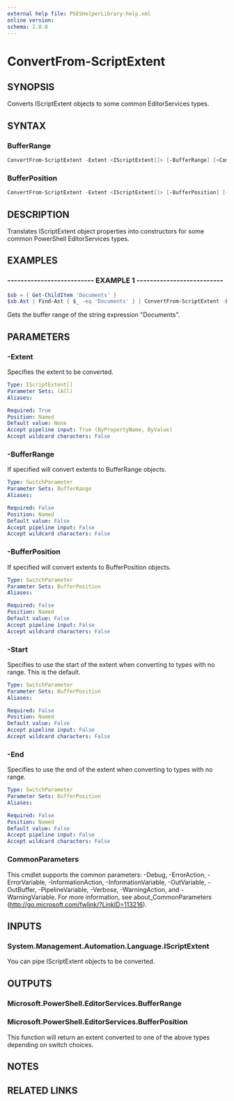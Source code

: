 ```yaml
---
external help file: PSESHelperLibrary-help.xml
online version:
schema: 2.0.0
---
```


# ConvertFrom-ScriptExtent

## SYNOPSIS

Converts IScriptExtent objects to some common EditorServices types.

## SYNTAX

### BufferRange

```powershell
ConvertFrom-ScriptExtent -Extent <IScriptExtent[]> [-BufferRange] [<CommonParameters>]
```

### BufferPosition

```powershell
ConvertFrom-ScriptExtent -Extent <IScriptExtent[]> [-BufferPosition] [-Start] [-End] [<CommonParameters>]
```

## DESCRIPTION

Translates IScriptExtent object properties into constructors for some common PowerShell EditorServices types.

## EXAMPLES

### -------------------------- EXAMPLE 1 --------------------------

```powershell
$sb = { Get-ChildItem 'Documents' }
$sb.Ast | Find-Ast { $_ -eq 'Documents' } | ConvertFrom-ScriptExtent -BufferRange
```

Gets the buffer range of the string expression "Documents".

## PARAMETERS

### -Extent

Specifies the extent to be converted.

```yaml
Type: IScriptExtent[]
Parameter Sets: (All)
Aliases:

Required: True
Position: Named
Default value: None
Accept pipeline input: True (ByPropertyName, ByValue)
Accept wildcard characters: False
```

### -BufferRange

If specified will convert extents to BufferRange objects.

```yaml
Type: SwitchParameter
Parameter Sets: BufferRange
Aliases:

Required: False
Position: Named
Default value: False
Accept pipeline input: False
Accept wildcard characters: False
```

### -BufferPosition

If specified will convert extents to BufferPosition objects.

```yaml
Type: SwitchParameter
Parameter Sets: BufferPosition
Aliases:

Required: False
Position: Named
Default value: False
Accept pipeline input: False
Accept wildcard characters: False
```

### -Start

Specifies to use the start of the extent when converting to types with no range. This is the default.

```yaml
Type: SwitchParameter
Parameter Sets: BufferPosition
Aliases:

Required: False
Position: Named
Default value: False
Accept pipeline input: False
Accept wildcard characters: False
```

### -End

Specifies to use the end of the extent when converting to types with no range.

```yaml
Type: SwitchParameter
Parameter Sets: BufferPosition
Aliases:

Required: False
Position: Named
Default value: False
Accept pipeline input: False
Accept wildcard characters: False
```

### CommonParameters

This cmdlet supports the common parameters: -Debug, -ErrorAction, -ErrorVariable, -InformationAction, -InformationVariable, -OutVariable, -OutBuffer, -PipelineVariable, -Verbose, -WarningAction, and -WarningVariable. For more information, see about_CommonParameters (http://go.microsoft.com/fwlink/?LinkID=113216).

## INPUTS

### System.Management.Automation.Language.IScriptExtent

You can pipe IScriptExtent objects to be converted.

## OUTPUTS

### Microsoft.PowerShell.EditorServices.BufferRange

### Microsoft.PowerShell.EditorServices.BufferPosition

This function will return an extent converted to one of the above types depending on switch
choices.

## NOTES

## RELATED LINKS

